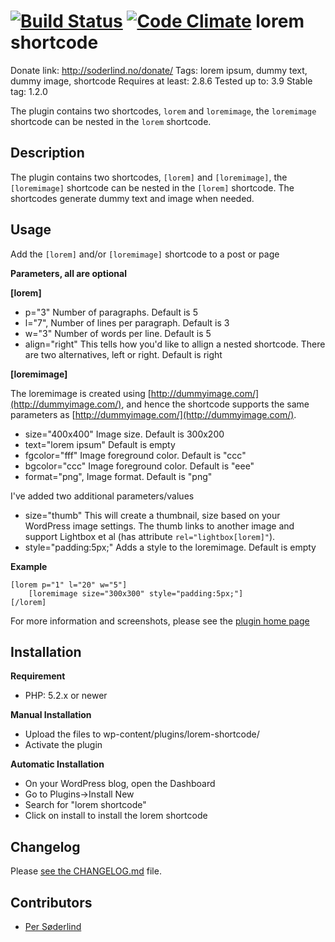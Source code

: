 [![Build Status](https://travis-ci.org/soderlind/lorem-shortcode.svg?branch=master)](https://travis-ci.org/soderlind/lorem-shortcode) [![Code Climate](https://codeclimate.com/github/soderlind/lorem-shortcode/badges/gpa.svg)](https://codeclimate.com/github/soderlind/lorem-shortcode)
lorem shortcode
===


Donate link: http://soderlind.no/donate/
Tags: lorem ipsum, dummy text, dummy image, shortcode
Requires at least: 2.8.6
Tested up to: 3.9
Stable tag: 1.2.0

The plugin contains two shortcodes, `lorem` and `loremimage`, the `loremimage` shortcode can be nested in the `lorem` shortcode.

Description
---

The plugin contains two shortcodes, `[lorem]` and `[loremimage]`, the `[loremimage]` shortcode can be nested in the `[lorem]` shortcode. The shortcodes generate dummy text and image when needed.

Usage
---

Add the `[lorem]` and/or `[loremimage]` shortcode to a post or page

**Parameters, all are optional**

**[lorem]**

* p="3" Number of paragraphs. Default is 5
* l="7", Number of lines per paragraph. Default is 3
* w="3" Number of words per line. Default is 5
* align="right" This tells how you'd like to allign a nested shortcode. There are two alternatives, left or right. Default is right

**[loremimage]**

The loremimage is created using [http://dummyimage.com/](http://dummyimage.com/), and hence the shortcode supports the same parameters as [http://dummyimage.com/](http://dummyimage.com/).

* size="400x400" Image size. Default is 300x200
* text="lorem ipsum" Default is empty
* fgcolor="fff" Image foreground color. Default is "ccc"
* bgcolor="ccc" Image foreground color. Default is  "eee"
* format="png", Image format. Default is "png"

I've added two additional parameters/values

* size="thumb" This will create a thumbnail, size based on your WordPress image settings. The thumb links to another image and support Lightbox et al (has attribute `rel="lightbox[lorem]"`).
* style="padding:5px;" Adds a style to the loremimage. Default is empty

**Example**

```
[lorem p="1" l="20" w="5"]
    [loremimage size="300x300" style="padding:5px;"]
[/lorem]
```

For more information and screenshots, please see the [plugin home page](http://soderlind.no/archives/2010/11/17/lorem-shortcode/)

Installation
---

**Requirement**
* PHP: 5.2.x or newer

**Manual Installation**
* Upload the files to wp-content/plugins/lorem-shortcode/
* Activate the plugin

 **Automatic Installation**
* On your WordPress blog, open the Dashboard
* Go to Plugins->Install New
* Search for "lorem shortcode"
* Click on install to install the lorem shortcode


## Changelog ##

Please [see the CHANGELOG.md](CHANGELOG.md) file.

Contributors
---

- [Per Søderlind](https://github.com/soderlind)
